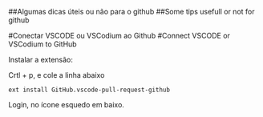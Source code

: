 ##Algumas dicas úteis ou não para o github
##Some tips usefull or not for github

#Conectar VSCODE ou VSCodium ao Github
#Connect VSCODE or VSCodium to GitHub

Instalar a extensão:

Crtl + p, e cole a linha abaixo

    ext install GitHub.vscode-pull-request-github

Login, no ícone esquedo em baixo.

